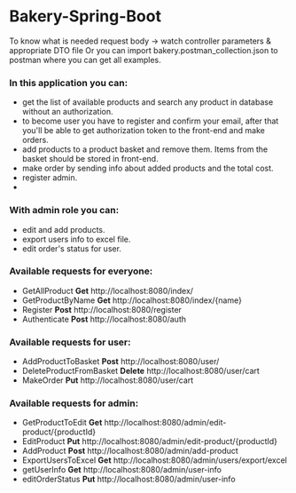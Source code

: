 # Bakery-Spring-Boot
To know what is needed request body -> watch controller parameters & appropriate DTO file
Or you can import bakery.postman_collection.json to postman where you can get all examples.
### In this application you can:
* get the list of available products and search any product in database without an authorization.
* to become user you have to register and confirm your email, after that you'll be able to get authorization token to the front-end and make orders.
* add products to a product basket and remove them. Items from the basket should be stored in front-end.
* make order by sending info about added products and the total cost.
* register admin.
* 
### With admin role you can:
* edit and add products.
* export users info to excel file.
* edit order's status for user.

### Available requests for everyone:
* GetAllProduct **Get** http://localhost:8080/index/
* GetProductByName **Get** http://localhost:8080/index/{name}
* Register **Post** http://localhost:8080/register
* Authenticate **Post** http://localhost:8080/auth  

### Available requests for user:
* AddProductToBasket **Post** http://localhost:8080/user/
* DeleteProductFromBasket **Delete** http://localhost:8080/user/cart  
* MakeOrder **Put** http://localhost:8080/user/cart

### Available requests for admin:
* GetProductToEdit **Get** http://localhost:8080/admin/edit-product/{productId}
* EditProduct **Put** http://localhost:8080/admin/edit-product/{productId}
* AddProduct **Post** http://localhost:8080/admin/add-product
* ExportUsersToExcel **Get** http://localhost:8080/admin/users/export/excel
* getUserInfo **Get** http://localhost:8080/admin/user-info
* editOrderStatus **Put** http://localhost:8080/admin/user-info
